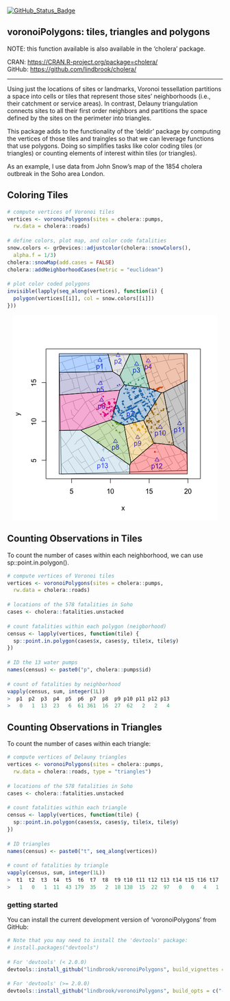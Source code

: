 
<!-- README.md is generated from README.Rmd. Please edit that file -->

[![GitHub\_Status\_Badge](https://img.shields.io/badge/GitHub-0.0.9013-red.svg)](https://github.com/lindbrook/voronoiPolygons/blob/master/NEWS)

## voronoiPolygons: tiles, triangles and polygons

NOTE: this function available is also available in the ‘cholera’
package.

CRAN: <https://CRAN.R-project.org/package=cholera/>  
GitHub: <https://github.com/lindbrook/cholera/>

-----

Using just the locations of sites or landmarks, Voronoi tessellation
partitions a space into cells or tiles that represent those sites’
neighborhoods (i.e., their catchment or service areas). In contrast,
Delauny triangulation connects sites to all their first order neighbors
and partitions the space defined by the sites on the perimeter into
triangles.

This package adds to the functionality of the ‘deldir’ package by
computing the vertices of those tiles and traingles so that we can
leverage functions that use polygons. Doing so simplifies tasks like
color coding tiles (or triangles) or counting elements of interest
within tiles (or triangles).

As an example, I use data from John Snow’s map of the 1854 cholera
outbreak in the Soho area London.

## Coloring Tiles

``` r
# compute vertices of Voronoi tiles
vertices <- voronoiPolygons(sites = cholera::pumps,
  rw.data = cholera::roads)

# define colors, plot map, and color code fatalities
snow.colors <- grDevices::adjustcolor(cholera::snowColors(),
  alpha.f = 1/3)
cholera::snowMap(add.cases = FALSE)
cholera::addNeighborhoodCases(metric = "euclidean")

# plot color coded polygons
invisible(lapply(seq_along(vertices), function(i) {
  polygon(vertices[[i]], col = snow.colors[[i]])
}))
```

<img src="README_files/figure-gfm/coloring-1.png" style="display: block; margin: auto;" />

## Counting Observations in Tiles

To count the number of cases within each neighborhood, we can use
sp::point.in.polygon().

``` r
# compute vertices of Voronoi tiles
vertices <- voronoiPolygons(sites = cholera::pumps,
  rw.data = cholera::roads)

# locations of the 578 fatalities in Soho
cases <- cholera::fatalities.unstacked

# count fatalities within each polygon (neigborhood)
census <- lapply(vertices, function(tile) {
  sp::point.in.polygon(cases$x, cases$y, tile$x, tile$y)
})

# ID the 13 water pumps
names(census) <- paste0("p", cholera::pumps$id)

# count of fatalities by neighborhood
vapply(census, sum, integer(1L))
>  p1  p2  p3  p4  p5  p6  p7  p8  p9 p10 p11 p12 p13 
>   0   1  13  23   6  61 361  16  27  62   2   2   4
```

## Counting Observations in Triangles

To count the number of cases within each triangle:

``` r
# compute vertices of Delauny triangles
vertices <- voronoiPolygons(sites = cholera::pumps,
  rw.data = cholera::roads, type = "triangles")

# locations of the 578 fatalities in Soho
cases <- cholera::fatalities.unstacked

# count fatalities within each triangle
census <- lapply(vertices, function(tile) {
  sp::point.in.polygon(cases$x, cases$y, tile$x, tile$y)
})

# ID triangles
names(census) <- paste0("t", seq_along(vertices))

# count of fatalities by triangle
vapply(census, sum, integer(1L))
>  t1  t2  t3  t4  t5  t6  t7  t8  t9 t10 t11 t12 t13 t14 t15 t16 t17 
>   1   0   1  11  43 179  35   2  18 138  15  22  97   0   0   4   1
```

### getting started

You can install the current development version of ‘voronoiPolygons’
from GitHub:

``` r
# Note that you may need to install the 'devtools' package:
# install.packages("devtools")

# For 'devtools' (< 2.0.0)
devtools::install_github("lindbrook/voronoiPolygons", build_vignettes = TRUE)

# For 'devtools' (>= 2.0.0)
devtools::install_github("lindbrook/voronoiPolygons", build_opts = c("--no-resave-data", "--no-manual"))
```
